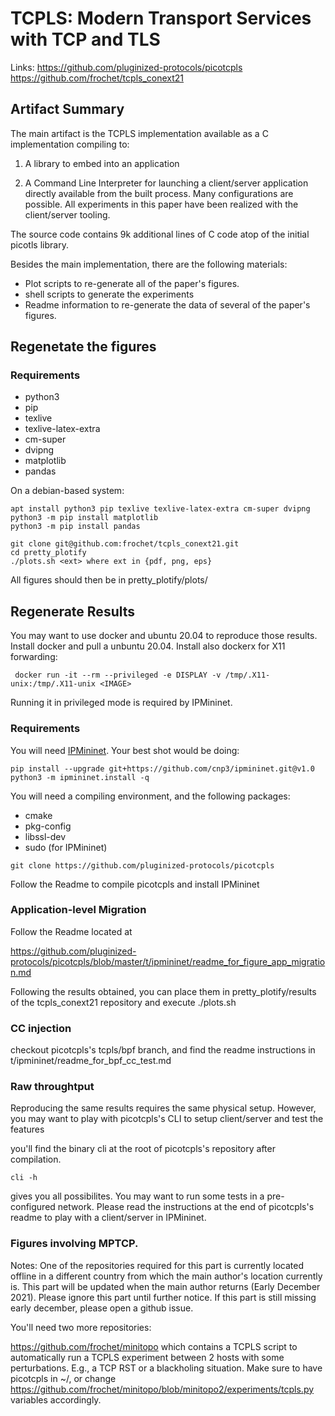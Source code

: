 # TCPLS: Modern Transport Services with TCP and TLS

Links: https://github.com/pluginized-protocols/picotcpls  
       https://github.com/frochet/tcpls_conext21

## Artifact Summary

The main artifact is the TCPLS implementation available as a C
implementation compiling to:

1) A library to embed into an application

2) A Command Line Interpreter for launching a client/server application
directly available from the built process. Many configurations are
possible. All experiments in this paper have been realized with the
client/server tooling.

The source code contains 9k additional lines of C code atop of the
initial picotls library.

Besides the main implementation, there are the following materials:


- Plot scripts to re-generate all of the paper's figures.
- shell scripts to generate the experiments
- Readme information to re-generate the data of several of the paper's
  figures.


## Regenetate the figures

### Requirements

- python3
- pip
- texlive
- texlive-latex-extra
- cm-super
- dvipng
- matplotlib
- pandas

On a debian-based system:

```
apt install python3 pip texlive texlive-latex-extra cm-super dvipng
python3 -m pip install matplotlib
python3 -m pip install pandas
```

```
git clone git@github.com:frochet/tcpls_conext21.git
cd pretty_plotify
./plots.sh <ext> where ext in {pdf, png, eps}
```

All figures should then be in pretty_plotify/plots/

## Regenerate Results

You may want to use docker and ubuntu 20.04 to reproduce those results.
Install docker and pull a unbuntu 20.04. Install also dockerx for X11
forwarding:

```
 docker run -it --rm --privileged -e DISPLAY -v /tmp/.X11-unix:/tmp/.X11-unix <IMAGE>
```

Running it in privileged mode is required by IPMininet.

### Requirements

You will need [IPMininet](https://ipmininet.readthedocs.io/en/latest/).
Your best shot would be doing:


```
pip install --upgrade git+https://github.com/cnp3/ipmininet.git@v1.0
python3 -m ipmininet.install -q
```
You will need a compiling environment, and the following packages:  

- cmake
- pkg-config
- libssl-dev
- sudo (for IPMininet)

```
git clone https://github.com/pluginized-protocols/picotcpls
```

Follow the Readme to compile picotcpls and install IPMininet

### Application-level Migration

Follow the Readme located at

https://github.com/pluginized-protocols/picotcpls/blob/master/t/ipmininet/readme_for_figure_app_migration.md

Following the results obtained, you can place them in
pretty_plotify/results of the tcpls_conext21 repository and execute
./plots.sh


### CC injection

checkout picotcpls's tcpls/bpf branch, and find the readme instructions
in t/ipmininet/readme_for_bpf_cc_test.md

### Raw throughtput

Reproducing the same results requires the same physical setup. However,
you may want to play with picotcpls's CLI to setup client/server and
test the features

you'll find the binary cli at the root of picotcpls's repository after
compilation.

```
cli -h
```

gives you all possibilites. You may want to run some tests in a
pre-configured network. Please read the instructions at the end of
picotcpls's readme to play with a client/server in IPMininet.

### Figures involving MPTCP.

Notes: One of the repositories required for this part is currently located offline in a different
country from which the main author's location currently is. This part
will be updated when the main author returns (Early December 2021).
Please ignore this part until further notice. If this part is still
missing early december, please open a github issue.

You'll need two more repositories:

https://github.com/frochet/minitopo which contains a TCPLS script to
automatically run a TCPLS experiment between 2 hosts with some
perturbations. E.g., a TCP RST or a blackholing situation. Make sure to
have picotcpls in ~/, or change
https://github.com/frochet/minitopo/blob/minitopo2/experiments/tcpls.py
variables accordingly.




